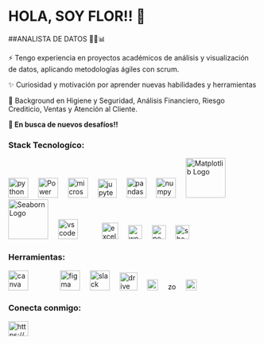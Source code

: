 # HOLA, SOY FLOR!! 👋  

##ANALISTA DE DATOS  👩‍💻📊

⚡ Tengo experiencia en proyectos académicos de análisis y visualización de datos, aplicando metodologías ágiles con scrum.  

✨ Curiosidad y motivación por aprender nuevas habilidades y herramientas  

💯 Background en Higiene y Seguridad, Análisis Financiero, Riesgo Crediticio, Ventas y Atención al Cliente.

**🚀 En busca de nuevos desafíos!!**  

### Stack Tecnologíco:  

<div align="left">
<img src="https://cdn.jsdelivr.net/gh/devicons/devicon/icons/python/python-original.svg" height="40" alt="python logo"  />
<img width="12" />
<img src="https://powerbi.microsoft.com/pictures/application-logos/svg/powerbi.svg" alt="Power BI Logo" width="40">
<img width="12" />
<img src="https://cdn.worldvectorlogo.com/logos/microsoft-sql-server-1.svg" height="40" alt="microsoftsqlserver logo"  />

<img width="12" />
<img src="https://upload.wikimedia.org/wikipedia/commons/thumb/3/38/Jupyter_logo.svg/1200px-Jupyter_logo.svg.png"  alt="jupyter logo" width="
38">
<img width="12" />
<img src="https://cdn.jsdelivr.net/gh/devicons/devicon/icons/pandas/pandas-original.svg" height="40" alt="pandas logo"  />
<img width="12" />
<img src="https://cdn.jsdelivr.net/gh/devicons/devicon/icons/numpy/numpy-original.svg" height="40" alt="numpy logo"  />
<img width="12" />
<img src="https://matplotlib.org/_static/logo2.svg" alt="Matplotlib Logo" width="80">
<img width="12" />
<img src="https://seaborn.pydata.org/_static/logo-wide-lightbg.svg" alt="Seaborn Logo" width="80">
<img width="12" />
<img src="https://cdn.jsdelivr.net/gh/devicons/devicon/icons/vscode/vscode-original.svg" height="40" alt="vscode logo"  />
<img width="40" />
<img src="https://cdn.worldvectorlogo.com/logos/excel-4.svg" alt="excel logo" width="33">
<img width="12" />
<img src="https://cdn.worldvectorlogo.com/logos/microsoft-word-2013-logo.svg" alt="word logo" width="28">
<img width="12" />
<img src="https://cdn.worldvectorlogo.com/logos/powerpoint-2.svg" alt="powerpoint logo" width="28">
<img width="12" />
<img src="https://cdn.worldvectorlogo.com/logos/google-sheets-logo-icon.svg" alt="sheets logo" width="28">
<img width="12" />
</div>

### Herramientas:

<div align="left">

<img src="https://cdn.jsdelivr.net/gh/devicons/devicon/icons/canva/canva-original.svg" height="40" alt="canva logo"  />
<img width="40" />
<img width="12" />
<img src="https://cdn.jsdelivr.net/gh/devicons/devicon/icons/figma/figma-original.svg" height="40" alt="figma logo"  />
<img width="12" />
<img src="https://cdn.jsdelivr.net/gh/devicons/devicon/icons/slack/slack-original.svg" height="40" alt="slack logo"  />
<img width="12" />
<img src="https://cdn.worldvectorlogo.com/logos/drive-new-logo-1.svg" height="36" alt="drive logo"  />
<img width="12" />
<img src="https://cdn.worldvectorlogo.com/logos/discord-logo-1.svg" height="22" alt="discord logo"  />
<img width="12" />
<img src="https://cdn.worldvectorlogo.com/logos/zoom-communications-logo-1.svg" height="16" alt="zoom logo"  />
<img width="12" />
<img src="https://cdn.worldvectorlogo.com/logos/meet-logo.svg" height="22" alt="meet logo"  />
</div>


<h3 align="left">Conecta conmigo:</h3>
<p align="left">
<a href="https://linkedin.com/in/https://www.linkedin.com/in/mar%c3%ada-florencia-l-58a023126/" target="blank"><img align="center" src="https://raw.githubusercontent.com/rahuldkjain/github-profile-readme-generator/master/src/images/icons/Social/linked-in-alt.svg" alt="https://www.linkedin.com/in/mar%c3%ada-florencia-l-58a023126/" height="30" width="40" /></a>
</p>


